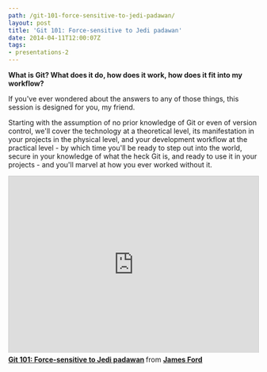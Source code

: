 ```yaml
---
path: /git-101-force-sensitive-to-jedi-padawan/
layout: post
title: 'Git 101: Force-sensitive to Jedi padawan'
date: 2014-04-11T12:00:07Z
tags:
- presentations-2
---
```


**What is Git? What does it do, how does it work, how does it fit into my workflow?**

If you've ever wondered about the answers to any of those things, this session is designed for you, my friend.

Starting with the assumption of no prior knowledge of Git or even of version control, we'll cover the technology at a theoretical level, its manifestation in your projects in the physical level, and your development workflow at the practical level - by which time you'll be ready to step out into the world, secure in your knowledge of what the heck Git is, and ready to use it in your projects - and you'll marvel at how you ever worked without it.

<iframe style="border: 1px solid #CCC; border-width: 1px 1px 0; margin-bottom: 5px; max-width: 100%; width:100%" src="https://www.slideshare.net/slideshow/embed_code/33414475" width="427" height="356" frameborder="0" marginwidth="0" marginheight="0" scrolling="no" allowfullscreen="allowfullscreen"> </iframe>
<div style="margin-bottom: 5px;"><strong> <a title="Git 101: Force-sensitive to Jedi padawan" href="https://www.slideshare.net/psyked/git-101-forcesensitive-to-jedi-padawan" target="_blank">Git 101: Force-sensitive to Jedi padawan</a> </strong> from <strong><a href="https://www.slideshare.net/psyked" target="_blank">James Ford</a></strong></div>